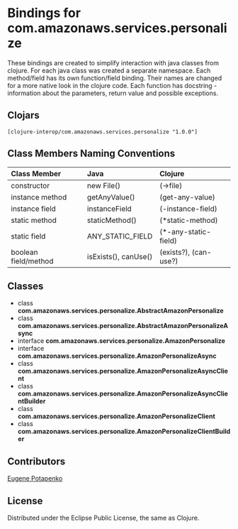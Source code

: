 # Bindings for com.amazonaws.services.personalize

These bindings are created to simplify interaction with java classes from clojure.
For each java class was created a separate namespace.
Each method/field has its own function/field binding.
Their names are changed for a more native look in the clojure code. Each function has docstring - information about the parameters, return value and possible exceptions.

## Clojars

```
[clojure-interop/com.amazonaws.services.personalize "1.0.0"]
```

## Class Members Naming Conventions

| Class Member | Java | Clojure |
|:--|:--|:--|
| constructor | new File() | (->file) |
| instance method | getAnyValue() | (get-any-value) |
| instance field | instanceField | (-instance-field) |
| static method | staticMethod() | (*static-method) |
| static field | ANY_STATIC_FIELD | (*-any-static-field) |
| boolean field/method | isExists(), canUse() | (exists?), (can-use?) |

## Classes

- class **com.amazonaws.services.personalize.AbstractAmazonPersonalize**
- class **com.amazonaws.services.personalize.AbstractAmazonPersonalizeAsync**
- interface **com.amazonaws.services.personalize.AmazonPersonalize**
- interface **com.amazonaws.services.personalize.AmazonPersonalizeAsync**
- class **com.amazonaws.services.personalize.AmazonPersonalizeAsyncClient**
- class **com.amazonaws.services.personalize.AmazonPersonalizeAsyncClientBuilder**
- class **com.amazonaws.services.personalize.AmazonPersonalizeClient**
- class **com.amazonaws.services.personalize.AmazonPersonalizeClientBuilder**

## Contributors

[Eugene Potapenko](https://github.com/potapenko/)

## License

Distributed under the Eclipse Public License, the same as Clojure.
